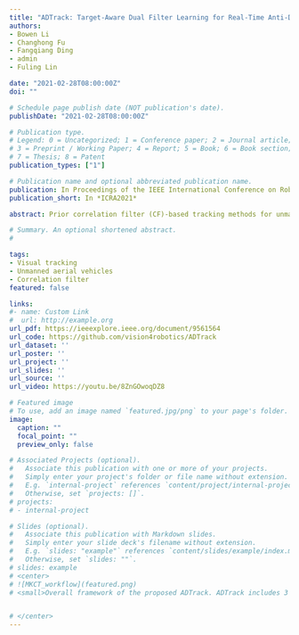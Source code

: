 ```yaml
---
title: "ADTrack: Target-Aware Dual Filter Learning for Real-Time Anti-Dark UAV Tracking"
authors:
- Bowen Li
- Changhong Fu
- Fangqiang Ding
- admin
- Fuling Lin

date: "2021-02-28T08:00:00Z"
doi: ""

# Schedule page publish date (NOT publication's date).
publishDate: "2021-02-28T08:00:00Z"

# Publication type.
# Legend: 0 = Uncategorized; 1 = Conference paper; 2 = Journal article;
# 3 = Preprint / Working Paper; 4 = Report; 5 = Book; 6 = Book section;
# 7 = Thesis; 8 = Patent
publication_types: ["1"]

# Publication name and optional abbreviated publication name.
publication: In Proceedings of the IEEE International Conference on Robotics and Automation (ICRA), Xi'an, China, pp.496-502, 2021.
publication_short: In *ICRA2021*

abstract: Prior correlation filter (CF)-based tracking methods for unmanned aerial vehicles (UAVs) have virtually focused on tracking in the daytime. However, when the night falls, the trackers will encounter more harsh scenes, which can easily lead to tracking failure. In this regard, this work proposes a novel tracker with anti-dark function (ADTrack). The proposed method integrates an effcient and effective low-light image enhancer into a CF-based tracker. Besides, a target-aware mask is simultaneously generated by virtue of image illumination variation. The target-aware mask can be applied to jointly train a target-focused filter that assists the context filter for robust tracking. Specifically, ADTrack adopts dual regression, where the context filter and the target-focused filter restrict each other for dual filter learning. Exhaustive experiments are conducted on typical dark sceneries benchmark, consisting of 37 typical night sequences from authoritative benchmarks, i.e., UAVDark, and our newly constructed benchmark UAVDark70. The results have shown that ADTrack favorably outperforms other state-of-the-art trackers and achieves a real-time speed of 34 frames/s on a single CPU, thus greatly extending robust UAV tracking to night scenes.

# Summary. An optional shortened abstract.
# 

tags:
- Visual tracking
- Unmanned aerial vehicles
- Correlation filter
featured: false

links:
#- name: Custom Link
#  url: http://example.org
url_pdf: https://ieeexplore.ieee.org/document/9561564
url_code: https://github.com/vision4robotics/ADTrack
url_dataset: ''
url_poster: ''
url_project: ''
url_slides: ''
url_source: ''
url_video: https://youtu.be/8ZnGOwoqDZ8

# Featured image
# To use, add an image named `featured.jpg/png` to your page's folder. 
image:
  caption: ""
  focal_point: ""
  preview_only: false

# Associated Projects (optional).
#   Associate this publication with one or more of your projects.
#   Simply enter your project's folder or file name without extension.
#   E.g. `internal-project` references `content/project/internal-project/index.md`.
#   Otherwise, set `projects: []`.
# projects:
# - internal-project

# Slides (optional).
#   Associate this publication with Markdown slides.
#   Simply enter your slide deck's filename without extension.
#   E.g. `slides: "example"` references `content/slides/example/index.md`.
#   Otherwise, set `slides: ""`.
# slides: example
# <center>
# ![MKCT_workflow](featured.png)
# <small>Overall framework of the proposed ADTrack. ADTrack includes 3 stages: pretreatment, training, and detection, which are marked out by boxes in different colors. Dual filters, i.e., context filter and target-focused filter, training and detection follow routes in different colors. It can be seen that the final response shaded noises in context response, which indicates the validity of proposed dual filter.</small>


# </center>
---
```



